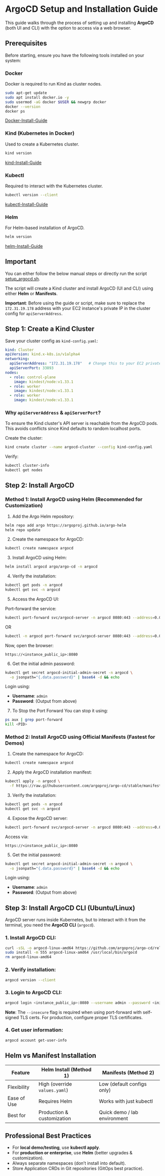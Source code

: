 # ArgoCD Setup and Installation Guide

This guide walks through the process of setting up and installing **ArgoCD** (both UI and CLI) with the option to access via a web browser.

## Prerequisites

Before starting, ensure you have the following tools installed on your system:

### Docker

Docker is required to run Kind as cluster nodes.

```bash
sudo apt-get update
sudo apt install docker.io -y
sudo usermod -aG docker $USER && newgrp docker
docker --version
docker ps
````
[Docker-Install-Guide](https://docs.docker.com/engine/install/)

### Kind (Kubernetes in Docker)

Used to create a Kubernetes cluster.

```bash
kind version
```
[kind-Install-Guide](https://kind.sigs.k8s.io/docs/user/quick-start/#installation)

### Kubectl

Required to interact with the Kubernetes cluster.

```bash
kubectl version --client
```
[kubectl-Install-Guide](https://kubernetes.io/docs/tasks/tools/)

### Helm

For Helm-based installation of ArgoCD.

```bash
helm version
```
[helm-Install-Guide](https://helm.sh/docs/intro/install/)

## Important

You can either follow the below manual steps or directly run the script [setup_argocd.sh](setup_argocd.sh).

The script will create a Kind cluster and install ArgoCD (UI and CLI) using either **Helm** or **Manifests**.

**Important**: Before using the guide or script, make sure to replace the `172.31.19.178` address with your EC2 instance's private IP in the cluster config for `apiServerAddress`.

## Step 1: Create a Kind Cluster

Save your cluster config as `kind-config.yaml`:

```yaml
kind: Cluster
apiVersion: kind.x-k8s.io/v1alpha4
networking:
  apiServerAddress: "172.31.19.178"   # Change this to your EC2 private IP
  apiServerPort: 33893
nodes:
  - role: control-plane
    image: kindest/node:v1.33.1
  - role: worker
    image: kindest/node:v1.33.1
  - role: worker
    image: kindest/node:v1.33.1
```

### Why `apiServerAddress` & `apiServerPort`?

To ensure the Kind cluster's API server is reachable from the ArgoCD pods. This avoids conflicts since Kind defaults to random localhost ports.

Create the cluster:

```bash
kind create cluster --name argocd-cluster --config kind-config.yaml
```

Verify:

```bash
kubectl cluster-info
kubectl get nodes
```

## Step 2: Install ArgoCD

### Method 1: Install ArgoCD using Helm (Recommended for Customization)

1. Add the Argo Helm repository:

```bash
helm repo add argo https://argoproj.github.io/argo-helm
helm repo update
```

2. Create the namespace for ArgoCD:

```bash
kubectl create namespace argocd
```

3. Install ArgoCD using Helm:

```bash
helm install argocd argo/argo-cd -n argocd
```

4. Verify the installation:

```bash
kubectl get pods -n argocd
kubectl get svc -n argocd
```

5. Access the ArgoCD UI:

Port-forward the service:

```bash
kubectl port-forward svc/argocd-server -n argocd 8080:443 --address=0.0.0.0 &
```
OR
```bash
kubectl -n argocd port-forward svc/argocd-server 8080:443 --address=0.0.0.0 > /dev/null 2>&1 &
```

Now, open the browser:

```
https://<instance_public_ip>:8080
```

6. Get the initial admin password:

```bash
kubectl get secret argocd-initial-admin-secret -n argocd \
  -o jsonpath="{.data.password}" | base64 -d && echo
```

Login using:

* **Username**: `admin`
* **Password**: (Output from above)

7. To Stop the Port Forward
  You can stop it using:
  ```bash
  ps aux | grep port-forward
  kill <PID>
  ```   

### Method 2: Install ArgoCD using Official Manifests (Fastest for Demos)

1. Create the namespace for ArgoCD:

```bash
kubectl create namespace argocd
```

2. Apply the ArgoCD installation manifest:

```bash
kubectl apply -n argocd \
  -f https://raw.githubusercontent.com/argoproj/argo-cd/stable/manifests/install.yaml
```

3. Verify the installation:

```bash
kubectl get pods -n argocd
kubectl get svc -n argocd
```

4. Expose the ArgoCD server:

```bash
kubectl port-forward svc/argocd-server -n argocd 8080:443 --address=0.0.0.0 &
```

Access via:

```
https://<instance_public_ip>:8080
```

5. Get the initial password:

```bash
kubectl get secret argocd-initial-admin-secret -n argocd \
  -o jsonpath="{.data.password}" | base64 -d && echo
```

Login using:

* **Username**: `admin`
* **Password**: (Output from above)

## Step 3: Install ArgoCD CLI (Ubuntu/Linux)

ArgoCD server runs inside Kubernetes, but to interact with it from the terminal, you need the **ArgoCD CLI** (`argocd`).

### 1. Install ArgoCD CLI:

```bash
curl -sSL -o argocd-linux-amd64 https://github.com/argoproj/argo-cd/releases/latest/download/argocd-linux-amd64
sudo install -m 555 argocd-linux-amd64 /usr/local/bin/argocd
rm argocd-linux-amd64
```

### 2. Verify installation:

```bash
argocd version --client
```

### 3. Login to ArgoCD CLI:

```bash
argocd login <instance_public_ip>:8080 --username admin --password <initial_password> --insecure
```

**Note**: The `--insecure` flag is required when using port-forward with self-signed TLS certs. For production, configure proper TLS certificates.

### 4. Get user information:

```bash
argocd account get-user-info
```

## Helm vs Manifest Installation

| Feature     | **Helm Install (Method 1)**   | **Manifests (Method 2)**     |
| ----------- | ----------------------------- | ---------------------------- |
| Flexibility | High (override `values.yaml`) | Low (default configs only)   |
| Ease of Use | Requires Helm                 | Works with just kubectl      |
| Best for    | Production & customization    | Quick demo / lab environment |

## Professional Best Practices

* For **local demo/testing**, use **kubectl apply**.
* For **production or enterprise**, use **Helm** (better upgrades & customization).
* Always separate namespaces (don’t install into default).
* Store Application CRDs in Git repositories (GitOps best practice).
